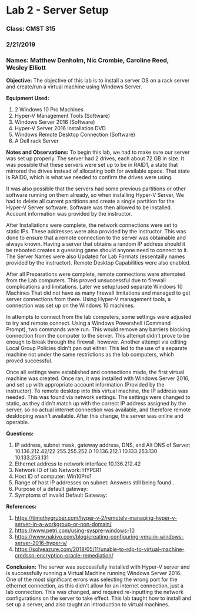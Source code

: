 ﻿# Lab 2 - Server Setup

### Class: CMST 315

### 2/21/2019

### Names: Matthew Denholm, Nic Crombie, Caroline Reed, Wesley Elliott

**Objective:** The objective of this lab is to install a server OS on a rack server and create/run a virtual machine using Windows Server.

**Equipment Used:**
1. 2 Windows 10 Pro Machines
2. Hyper-V Management Tools (Software)
3. Windows Server 2016 (Software)
4. Hyper-V Server 2016 Installation DVD
5. Windows Remote Desktop Connection (Software)
6. A Dell rack Server

**Notes and Observations:** To begin this lab, we had to make sure our server was set up properly. The server had 2 drives, each about 72 GB in size. It was possible that these servers were set up to be in RAID1, a state that mirrored the drives instead of allocating both for available space. That state is RAID0, which is what we needed to confirm the drives were using.

It was also possible that the servers had some previous partitions or other software running on them already, so when installing Hyper-V Server, We had to delete all current partitions and create a single partition for the Hyper-V Server software. Software was then allowed to be installed. Account information was provided by the instructor.

After Installations were complete, the network connections were set to static IPs. These addresses were also provided by the instructor. This was done to ensure that a remote connection to the server was obtainable and always known. Having a server that obtains a random IP address should it be rebooted creates a guessing game should anyone need to connect to it. The Server Names were also Updated for Lab Formats (essentailly names provided by the instructor). Remote Desktop Capabilities were also enabled.

After all Preparations were complete, remote connections were attempted from the Lab computers. This proved unsuccessful due to firewall complications and limitations. Later we setup/used separate Windows 10 Machines That did not have as many firewall limitations and managed to get server connections from there. Using Hyper-V management tools, a connection was set up on the Windows 10 machines.


In attempts to connect from the lab computers, some settings were adjusted to try and remote connect. Using a Windows Powershell (Command Prompt), two commands were run. This would remove any barriers blocking connection from the computer to the server. This attempt didn't prove to be enough to break through the firewall, however. Another attempt via editing Local Group Policies didn't pan out either. This led to the use of a separate machine not under the same restrictions as the lab computers, which proved successful.

Once all settings were established and connections made, the first virtual machine was created. Once ran, it was installed with Windows Server 2016, and set up with appropriate account information (Provided by the instructor). To remote desktop into this virtual machine, the IP address was needed. This was found via network settings. The settings were changed to static, as they didn't match up with the correct IP address assigned by the server, so no actual internet connection was available, and therefore remote desktoping wasn't available. After this change, the server was online and operable.

**Questions:**
1. IP address, subnet mask, gateway address, DNS, and Alt DNS of Server: 
10.136.212.42/22
255.255.252.0
10.136.212.1
10.133.253.130
10.133.253.131
2. Ethernet address to network interface
10.136.212.42
3. Network ID of lab Network:
HYPER1
4. Host ID of computer:
Win10Pro1
5. Range of host IP addresses on subnet:
Answers still being found...
6. Purpose of a default gateway:
7. Symptoms of invalid Default Gateway:

**References:**
1. https://timothygruber.com/hyper-v-2/remotely-managing-hyper-v-server-in-a-workgroup-or-non-domain/
2. https://www.petri.com/using-syspre-windows-10
3. https://www.nakivo.com/blog/creating-configuring-vms-in-windows-server-2016-hyper-v/
4. https://solveazure.com/2018/05/11/unable-to-rdp-to-virtual-machine-credssp-encryption-oracle-remediation/

**Conclusion:** The server was successfully installed with Hyper-V server and is successfully running a Virtual Machine running Windows Server 2016. One of the most significant errors was selecting the wrong port for the ethernet connection, as this didn't allow for an internet connection, just a lab connection. This was changed, and required re-inputting the network configurations on the server to take effect. This lab taught how to install and set up a server, and also taught an introduction to virtual machines.